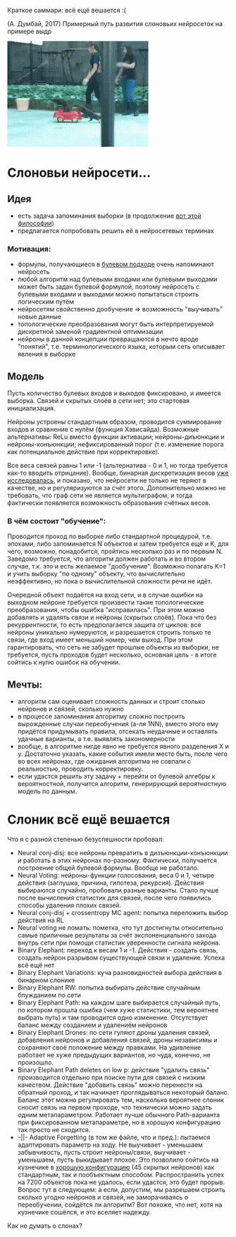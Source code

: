 Краткое саммари: всё ещё вешается :(

(А. Думбай, 2017) Примерный путь развития слоновьих нейросеток на примере выдр

![alt text](https://github.com/FortsAndMills/MusicGeneration/blob/master/Elephant%20Neural%20Nets/Otters.gif)

# Слоновьи нейросети...

## Идея

* есть задача запоминания выборки (в продолжение [вот этой философии](https://github.com/FortsAndMills/MusicGeneration/tree/master/Discon))
* предлагается попробовать решить её в нейросетевых терминах

### Мотивация:
* формулы, получающиеся в [булевом подходе](https://github.com/FortsAndMills/MusicGeneration/blob/master/Discon/%D0%A1%D0%BE%D0%B1%D1%80%D0%B0%D0%BD%D0%B8%D0%B5%20%D1%81%D0%BE%D1%87%D0%B8%D0%BD%D0%B5%D0%BD%D0%B8%D0%B9...%20%D0%B3%D0%BC%2C%20%D0%B1%D1%83%D0%BB%D0%B5%D0%B2%D1%8B%D1%85.pdf) очень напоминают нейросеть
* любой алгоритм над булевыми входами или булевыми выходами может быть задан булевой формулой, поэтому нейросеть с булевыми входами и выходами можно попытаться строить логическим путём
* нейросетям свойственно дообучение => возможность "выучивать" новые данные
* топологические преобразования могут быть интерпретируемой дискретной заменой градиентной оптимизации
* нейроны в данной концепции превращаются в нечто вроде "понятий", т.е. терминологического языка, которым сеть описывает явления в выборке

## Модель

Пусть количество булевых входов и выходов фиксировано, и имеется выборка. Связей и скрытых слоёв в сети нет; это стартовая инициализация.

Нейроны устроены стандартным образом, проводится суммирование входов и сравнение с нулём (функция Хэвисайда). Возможные альтернативы:  ReLu вместо функции активации; нейроны-диъюнкции и нейроны-конъюнкции; нефиксированный порог (т.е. изменение порога как потенциальное действие при корректировке).

Все веса связей равны 1 или -1 (альтернатива - 0 и 1, но тогда требуется как-то вводить отрицание). Вообще, бинарная дискретизация весов [уже исследовалась](https://arxiv.org/pdf/1602.02830.pdf), и показано, что нейросети не только не теряют в качестве, но и регуляризуются за счёт этого. Дополнительно можно не требовать, что граф сети не является мультиграфом, и тогда фактически появляется возможность образования счётных весов.

### В чём состоит "обучение":

Проводится проход по выборке либо стандартной процедурой, т.е. эпохами, либо запоминается N объектов и затем требуется ещё и K, для чего, возможно, понадобится, пройтись несколько раз и по первым N. Заведомо требуется, что алгоритм должен работать и во втором случае, т.к. это и есть желаемое "дообучение". Возможно полагать K=1 и учить выборку "по одному" объекту, что вычислительно неэффективно, но пока о вычислительной сложности речи не идёт.

Очередной объект подаётся на вход сети, и в случае ошибки на выходном нейроне требуется произвести такие топологические преобразования, чтобы ошибка "исправилась". При этом можно добавлять и удалять связи и нейроны (скрытых слоёв). Пока что без рекуррентности, то есть предполагается защита от циклов: все нейроны уникально нумеруются, и разрешается строить только те связи, где вход имеет меньший номер, чем выход. При этом гарантировать, что сеть не забудет прошлые объекты из выборки, не требуется, пусть проходов будет несколько, основная цель - в итоге сойтись к нулю ошибок на обучении.

## Мечты:
* алгоритм сам оценивает сложность данных и строит столько нейронов и связей, сколько нужно
* в процессе запоминания алгоритму сложно построить вырожденные случаи переобучения (а-ля 1NN), вместо этого ему придётся придумывать правила, отсекать неудачные и оставлять удачные варианты, а т.е. выявлять закономерности
* вообще, в алгоритме нигде явно не требуется явного разделения X и y. Достаточно указать, какие события имели место быть, после чего во всех нейронах, где ожидания алгоритма не совпали с реальностью, проводить корректировку.
* если удастся решить эту задачу + перейти от булевой алгебры к вероятностной, получится алгоритм, генерирующий вероятностную модель по данным.

# Слоник всё ещё вешается

Что я с разной степенью безуспешности пробовал:
- Neural conj-disj: все нейроны превратить в дизъюнкции-конъюнкции и работать в этих нейронах по-разному. Фактически, получается построение общей булевой формулы. Вообще не работало.
- Neural Voting: нейроны-функции голосования, веса 0 и 1, четыре действия (заглушка, причина, гипотеза, рекурсия). Действия выбираются случайно, пробовали разные варианты. Стало лучше после вычисления статистик для связей, после чего появились способы удаления плохих связей.
- Neural conj-disj + crossentropy MC agent: попытка переложить выбор действия на RL
- Neural voting не ломать: пометка, что тут достигнуты относительно самые приличные результаты за счёт экспоненциального захода внутрь сети при помощи статистик уверенности сигнала нейрона.
- Binary Elephant: переход к весам 1 и -1. Действия - создать связь, создать нейрон разрывом существующей связи и удаление. Успеха всё ещё нет
- Binary Elephant Variations: куча разновидностей выбора действия в бинарном слонике 
- Binary Elephant RW: попытка выбирать действие случайным блужданием по сети
- Binary Elephant Path: на каждом шаге выбирается случайный путь, по котором прошла ошибка (чем хуже статистики, тем вероятнее выбрать путь) и там проводится одно изменение. Отсутствует баланс между созданием и удалением нейронов
- Binary Elephant Drones: по сети гуляют дроны удаления связей, добавления нейронов и добавления связей, дроны независимы и сохраняют своё положение между правками. На удивление работает не хуже предыдущих вариантов, но чуда, конечно, не произошло.
- Binary Elephant Path deletes on low p: действие "удалить связь" производится отдельно при поиске пути для связей с низким качеством. Действие "добавить связь" можно перенести на обратный проход, и так начинает проглядываться некоторый баланс. Баланс этот можно регулировать тем, насколько вероятнее слоник сносит связь на первом проходе, что технически можно задать одним метапараметром. Работает лучше обычного Path-варианта при фиксированном метапараметре, но в хорошую конфигурацию так просто не сходится.
- -||- Adaptive Forgetting (в том же файле, что и пред.): пытаемся адаптировать параметр на ходу. Не выучивает - уменьшаем забывчивость, пусть строит нейроны/связи, выучивает - уменьшаем, пусть выкидывает плохое. Это позволило сойтись на кузнечике в [хорошую конфигурацию](https://github.com/FortsAndMills/MusicGeneration/blob/master/Elephant%20Neural%20Nets/%D0%90%D0%B4%D0%B0%D0%BF%D1%82%D0%B8%D0%B2%D0%BD%D0%BE%20%D0%B7%D0%B0%D0%B1%D1%8B%D0%B2%D0%B0%D1%8E%D1%89%D0%B8%D0%B9%20%D1%81%D0%BB%D0%BE%D0%BD%20%D0%B7%D0%B0%D0%BF%D0%BE%D0%BC%D0%BD%D0%B8%D0%BB%20%D0%BA%D1%83%D0%B7%D0%BD%D0%B5%D1%87%D0%B8%D0%BA%D0%B0%20(45%20%D1%81%D0%BA%D1%80%D1%8B%D1%82%D1%8B%D1%85%20%D0%BD%D0%B5%D0%B9%D1%80%D0%BE%D0%BD%D0%BE%D0%B2%2C%20%D1%84%D0%B8%D0%BD%D0%B0%D0%BB%D1%8C%D0%BD%D1%8B%D0%B9%20%D1%83%D1%80%D0%BE%D0%B2%D0%B5%D0%BD%D1%8C%206%2C5).png) (45 скрытых нейронов) как стандартным, так и пообъектным способом. Распространить успех на 7200 объектов пока не удалось, если удастся, это будет прорыв. Вопрос тут в следующем: а если, допустим, мы разрешаем строить сколько угодно нейронов и связей, не заморачиваясь о переобучении, сойдётся ли алгоритм? Вот похоже, что нет, хотя на кузнечике сошёлся, и это вселяет надежду.

Как не думать о слонах?

